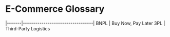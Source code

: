 
# E-Commerce Glossary


|-------|----------------------------------|
BNPL    | Buy Now, Pay Later
3PL     | Third-Party Logistics

